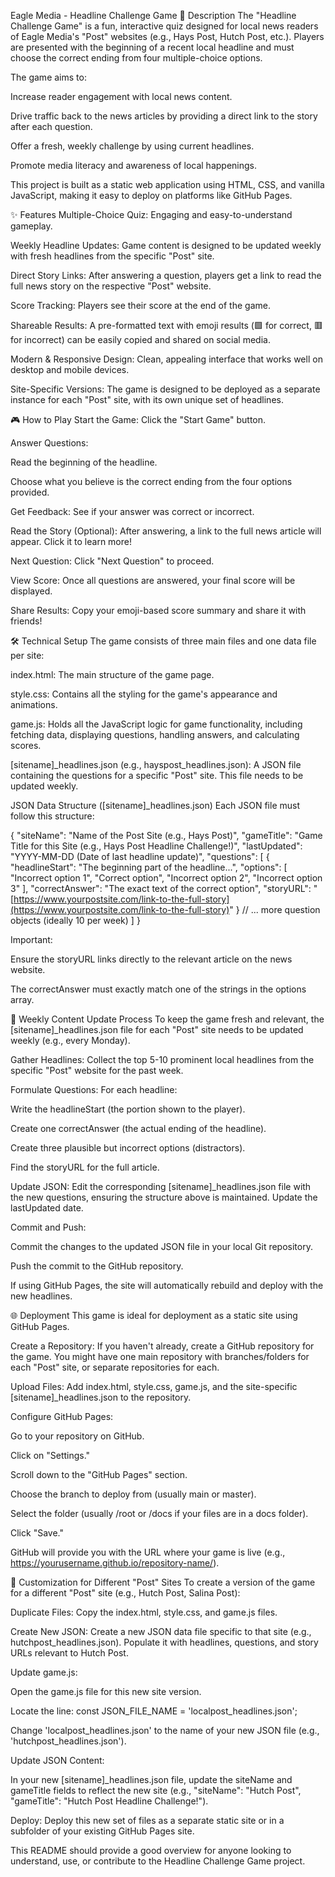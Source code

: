 Eagle Media - Headline Challenge Game
🚀 Description
The "Headline Challenge Game" is a fun, interactive quiz designed for local news readers of Eagle Media's "Post" websites (e.g., Hays Post, Hutch Post, etc.). Players are presented with the beginning of a recent local headline and must choose the correct ending from four multiple-choice options.

The game aims to:

Increase reader engagement with local news content.

Drive traffic back to the news articles by providing a direct link to the story after each question.

Offer a fresh, weekly challenge by using current headlines.

Promote media literacy and awareness of local happenings.

This project is built as a static web application using HTML, CSS, and vanilla JavaScript, making it easy to deploy on platforms like GitHub Pages.

✨ Features
Multiple-Choice Quiz: Engaging and easy-to-understand gameplay.

Weekly Headline Updates: Game content is designed to be updated weekly with fresh headlines from the specific "Post" site.

Direct Story Links: After answering a question, players get a link to read the full news story on the respective "Post" website.

Score Tracking: Players see their score at the end of the game.

Shareable Results: A pre-formatted text with emoji results (🟩 for correct, 🟥 for incorrect) can be easily copied and shared on social media.

Modern & Responsive Design: Clean, appealing interface that works well on desktop and mobile devices.

Site-Specific Versions: The game is designed to be deployed as a separate instance for each "Post" site, with its own unique set of headlines.

🎮 How to Play
Start the Game: Click the "Start Game" button.

Answer Questions:

Read the beginning of the headline.

Choose what you believe is the correct ending from the four options provided.

Get Feedback: See if your answer was correct or incorrect.

Read the Story (Optional): After answering, a link to the full news article will appear. Click it to learn more!

Next Question: Click "Next Question" to proceed.

View Score: Once all questions are answered, your final score will be displayed.

Share Results: Copy your emoji-based score summary and share it with friends!

🛠️ Technical Setup
The game consists of three main files and one data file per site:

index.html: The main structure of the game page.

style.css: Contains all the styling for the game's appearance and animations.

game.js: Holds all the JavaScript logic for game functionality, including fetching data, displaying questions, handling answers, and calculating scores.

[sitename]_headlines.json (e.g., hayspost_headlines.json): A JSON file containing the questions for a specific "Post" site. This file needs to be updated weekly.

JSON Data Structure ([sitename]_headlines.json)
Each JSON file must follow this structure:

{
  "siteName": "Name of the Post Site (e.g., Hays Post)",
  "gameTitle": "Game Title for this Site (e.g., Hays Post Headline Challenge!)",
  "lastUpdated": "YYYY-MM-DD (Date of last headline update)",
  "questions": [
    {
      "headlineStart": "The beginning part of the headline...",
      "options": [
        "Incorrect option 1",
        "Correct option",
        "Incorrect option 2",
        "Incorrect option 3"
      ],
      "correctAnswer": "The exact text of the correct option",
      "storyURL": "[https://www.yourpostsite.com/link-to-the-full-story](https://www.yourpostsite.com/link-to-the-full-story)"
    }
    // ... more question objects (ideally 10 per week)
  ]
}

Important:

Ensure the storyURL links directly to the relevant article on the news website.

The correctAnswer must exactly match one of the strings in the options array.

🔄 Weekly Content Update Process
To keep the game fresh and relevant, the [sitename]_headlines.json file for each "Post" site needs to be updated weekly (e.g., every Monday).

Gather Headlines: Collect the top 5-10 prominent local headlines from the specific "Post" website for the past week.

Formulate Questions: For each headline:

Write the headlineStart (the portion shown to the player).

Create one correctAnswer (the actual ending of the headline).

Create three plausible but incorrect options (distractors).

Find the storyURL for the full article.

Update JSON: Edit the corresponding [sitename]_headlines.json file with the new questions, ensuring the structure above is maintained. Update the lastUpdated date.

Commit and Push:

Commit the changes to the updated JSON file in your local Git repository.

Push the commit to the GitHub repository.

If using GitHub Pages, the site will automatically rebuild and deploy with the new headlines.

🌐 Deployment
This game is ideal for deployment as a static site using GitHub Pages.

Create a Repository: If you haven't already, create a GitHub repository for the game. You might have one main repository with branches/folders for each "Post" site, or separate repositories for each.

Upload Files: Add index.html, style.css, game.js, and the site-specific [sitename]_headlines.json to the repository.

Configure GitHub Pages:

Go to your repository on GitHub.

Click on "Settings."

Scroll down to the "GitHub Pages" section.

Choose the branch to deploy from (usually main or master).

Select the folder (usually /root or /docs if your files are in a docs folder).

Click "Save."

GitHub will provide you with the URL where your game is live (e.g., https://yourusername.github.io/repository-name/).

🎨 Customization for Different "Post" Sites
To create a version of the game for a different "Post" site (e.g., Hutch Post, Salina Post):

Duplicate Files: Copy the index.html, style.css, and game.js files.

Create New JSON: Create a new JSON data file specific to that site (e.g., hutchpost_headlines.json). Populate it with headlines, questions, and story URLs relevant to Hutch Post.

Update game.js:

Open the game.js file for this new site version.

Locate the line: const JSON_FILE_NAME = 'localpost_headlines.json';

Change 'localpost_headlines.json' to the name of your new JSON file (e.g., 'hutchpost_headlines.json').

Update JSON Content:

In your new [sitename]_headlines.json file, update the siteName and gameTitle fields to reflect the new site (e.g., "siteName": "Hutch Post", "gameTitle": "Hutch Post Headline Challenge!").

Deploy: Deploy this new set of files as a separate static site or in a subfolder of your existing GitHub Pages site.

This README should provide a good overview for anyone looking to understand, use, or contribute to the Headline Challenge Game project.
